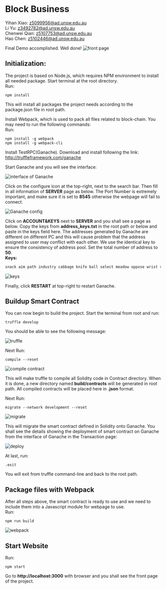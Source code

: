 # Block Business

Yihan Xiao:   z5099956@ad.unsw.edu.au  
Li Yu:        z3492782@ad.unsw.edu.au  
Chenwei Qian: z5107753@ad.unsw.edu.au  
Hao Chen:     z5102446@ad.unsw.edu.au

Final Demo accomplished. Well done!
![front page](https://github.com/Yikhan/ImageHost/blob/master/Block%20Business/FrontPage.png?raw=true)

## Initialization:
The project is based on Node.js, which requires NPM environment to install all needed package. Start terminal at the root directory.   
Run:

``` command
npm install
```

	
This will install all packages the project needs according to the package.json file in root path.

Install Webpack, which is used to pack all files related to block-chain.
You may need to run the following commands:  
Run:

``` command
npm install -g webpack
npm install -g webpack-cli
```

Install TestRPC(Ganache). Download and install following the link:  
http://truffleframework.com/ganache  

Start Ganache and you will see the interface:

![interface of Ganache](https://github.com/Yikhan/ImageHost/blob/master/Block%20Business/interface%20of%20Ganache.png?raw=true)

Click on the configure icon at the top-right, next to the search bar. Then fill in all information of **SERVER** page as below. The Port Number is extremely important, and make sure it is set to **8545** otherwise the webpage will fail to connect.

![Ganache config](https://github.com/Yikhan/ImageHost/blob/master/Block%20Business/Ganache%20config.png?raw=true)

Click on **ACCOUNT&KEYS** next to **SERVER** and you shall see a page as below. Copy the keys from **address_keys.txt** in the root path or below and paste in the keys field here. The addresses generated by Ganache are different on different PC and this will cause problem that the address assigned to user may conflict with each other. We use the identical key to ensure the consistency of address pool. Set the total number of address to **50**.  
**Keys:**

``` txt
snack aim path industry cabbage knife ball select meadow oppose wrist vote
```

![keys](https://github.com/Yikhan/ImageHost/blob/master/Block%20Business/Ganache%20Key.png?raw=true)

Finally, click **RESTART** at top-right to restart Ganache.

## Buildup Smart Contract

You can now begin to build the project. Start the terminal from root and run:

``` command 
truffle develop
```

You should be able to see the following message:  

![truffle](https://github.com/Yikhan/ImageHost/blob/master/Block%20Business/truffle.png?raw=true)

Next Run: 

``` truffle
compile --reset
```
![compile contract](https://github.com/Yikhan/ImageHost/blob/master/Block%20Business/compile%20Solidity.png?raw=true)

This will make truffle to compile all Solidity code in Contract directory. When it is done, a new directory named **build/contracts** will be generated in root path. All compiled contracts will be placed here in **.json** format.

Next Run: 

``` truffle
migrate --network development --reset
```
![migrate](https://github.com/Yikhan/ImageHost/blob/master/Block%20Business/migrate.png?raw=true)  

This will migrate the smart contract defined in Solidity onto Ganache. 
You shall see the details showing the deployment of smart contract on Ganache from the interface of Ganache in the Transaction page:

![deploy](https://github.com/Yikhan/ImageHost/blob/master/Block%20Business/Deploy.png?raw=true)

At last, run:

``` truffle
.exit
```

You will exit from truffle command-line and back to the root path.

## Package files with Webpack

After all steps above, the smart contract is ready to use and we need to include them into a Javascript module for webpage to use.  
Run:

``` command
npm run build
```
![webpack](https://github.com/Yikhan/ImageHost/blob/master/Block%20Business/webpack_.png?raw=true)

## Start Website

Run:

``` command
npm start
```

 Go to **http://localhost:3000** with browser and you shall see the front page of the project.
